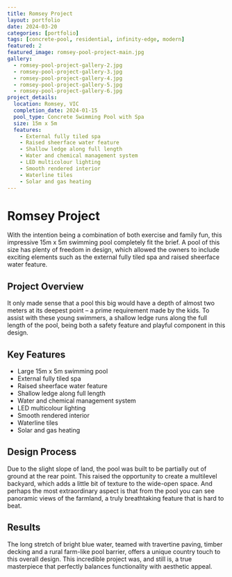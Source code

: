 ```yaml
---
title: Romsey Project
layout: portfolio
date: 2024-03-20
categories: [portfolio]
tags: [concrete-pool, residential, infinity-edge, modern]
featured: 2
featured_image: romsey-pool-project-main.jpg
gallery:
  - romsey-pool-project-gallery-2.jpg
  - romsey-pool-project-gallery-3.jpg
  - romsey-pool-project-gallery-4.jpg
  - romsey-pool-project-gallery-5.jpg
  - romsey-pool-project-gallery-6.jpg
project_details:
  location: Romsey, VIC
  completion_date: 2024-01-15
  pool_type: Concrete Swimming Pool with Spa
  size: 15m x 5m
  features:
    - External fully tiled spa
    - Raised sheerface water feature
    - Shallow ledge along full length
    - Water and chemical management system
    - LED multicolour lighting
    - Smooth rendered interior
    - Waterline tiles
    - Solar and gas heating
---
```


# Romsey Project

With the intention being a combination of both exercise and family fun, this impressive 15m x 5m swimming pool completely fit the brief. A pool of this size has plenty of freedom in design, which allowed the owners to include exciting elements such as the external fully tiled spa and raised sheerface water feature.

## Project Overview

It only made sense that a pool this big would have a depth of almost two meters at its deepest point – a prime requirement made by the kids. To assist with these young swimmers, a shallow ledge runs along the full length of the pool, being both a safety feature and playful component in this design.

## Key Features

- Large 15m x 5m swimming pool
- External fully tiled spa
- Raised sheerface water feature
- Shallow ledge along full length
- Water and chemical management system
- LED multicolour lighting
- Smooth rendered interior
- Waterline tiles
- Solar and gas heating

## Design Process

Due to the slight slope of land, the pool was built to be partially out of ground at the rear point. This raised the opportunity to create a multilevel backyard, which adds a little bit of texture to the wide-open space. And perhaps the most extraordinary aspect is that from the pool you can see panoramic views of the farmland, a truly breathtaking feature that is hard to beat.

## Results

The long stretch of bright blue water, teamed with travertine paving, timber decking and a rural farm-like pool barrier, offers a unique country touch to this overall design. This incredible project was, and still is, a true masterpiece that perfectly balances functionality with aesthetic appeal.
